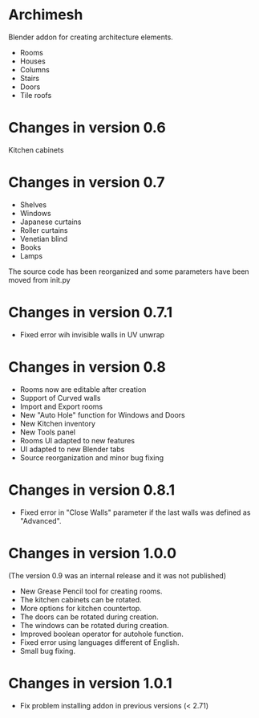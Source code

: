 Archimesh
=======

Blender addon for creating architecture elements.

- Rooms
- Houses
- Columns
- Stairs
- Doors
- Tile roofs

Changes in version 0.6
=============================
Kitchen cabinets

Changes in version 0.7
=============================
- Shelves
- Windows
- Japanese curtains
- Roller curtains
- Venetian blind
- Books
- Lamps

The source code has been reorganized and some parameters have been moved from init.py

Changes in version 0.7.1
=============================
- Fixed error wih invisible walls in UV unwrap

Changes in version 0.8
=============================
- Rooms now are editable after creation
- Support of Curved walls
- Import and Export rooms
- New "Auto Hole" function for Windows and Doors
- New Kitchen inventory
- New Tools panel
- Rooms UI adapted to new features
- UI adapted to new Blender tabs
- Source reorganization and minor bug fixing

Changes in version 0.8.1
=============================
- Fixed error in "Close Walls" parameter if the last walls was defined as "Advanced".


Changes in version 1.0.0
=============================
(The version 0.9 was an internal release and it was not published)


- New Grease Pencil tool for creating rooms.
- The kitchen cabinets can be rotated.
- More options for kitchen countertop.
- The doors can be rotated during creation.
- The windows can be rotated during creation.
- Improved boolean operator for autohole function.
- Fixed error using languages different of English.
- Small bug fixing.

Changes in version 1.0.1
=============================
- Fix problem installing addon in previous versions (< 2.71)